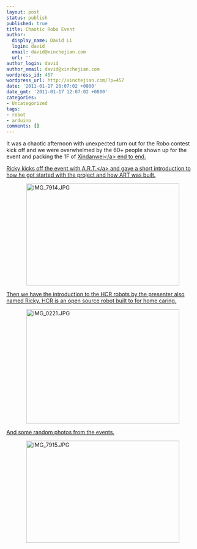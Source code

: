 ```yaml
---
layout: post
status: publish
published: true
title: Chaotic Robo Event
author:
  display_name: David Li
  login: david
  email: david@xinchejian.com
  url: ''
author_login: david
author_email: david@xinchejian.com
wordpress_id: 457
wordpress_url: http://xinchejian.com/?p=457
date: '2011-01-17 20:07:02 +0800'
date_gmt: '2011-01-17 12:07:02 +0800'
categories:
- Uncategorized
tags:
- robot
- arduino
comments: []
---
```

<p>It was a chaotic afternoon with unexpected turn out for the Robo contest kick off and we were overwhelmed by the 60+ people shown up for the event and packing the 1F of <a href="http:&#47;&#47;xindanwei.com">Xindanwei<&#47;a> end to end. </p>
<p>Ricky kicks off the event with <a href="http:&#47;&#47;xinchejian.com&#47;?p=289">A.R.T.<&#47;a> and gave a short introduction to how he got started with the project and how ART was built. </p>
<p><img style="display:block; margin-left:auto; margin-right:auto;" src="http:&#47;&#47;xinchejian.com&#47;wp-content&#47;uploads&#47;2011&#47;01&#47;IMG_7914.jpg" alt="IMG_7914.JPG" title="IMG_7914.JPG" border="0" width="400" height="266" &#47;></p>
<p>Then we have the introduction to the HCR robots by the presenter also named Ricky. HCR is an open source robot built to for home caring.</p>
<p><img style="display:block; margin-left:auto; margin-right:auto;" src="http:&#47;&#47;xinchejian.com&#47;wp-content&#47;uploads&#47;2011&#47;01&#47;IMG_0221.jpg" alt="IMG_0221.JPG" title="IMG_0221.JPG" border="0" width="400" height="298" &#47;></p>
<p>And some random photos from the events. </p>
<p><img style="display:block; margin-left:auto; margin-right:auto;" src="http:&#47;&#47;xinchejian.com&#47;wp-content&#47;uploads&#47;2011&#47;01&#47;IMG_7915.jpg" alt="IMG_7915.JPG" title="IMG_7915.JPG" border="0" width="400" height="266" &#47;></p>

